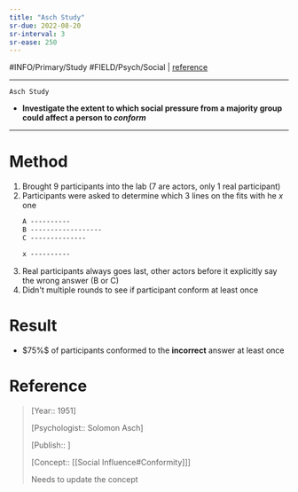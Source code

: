 ```yaml
---
title: "Asch Study"
sr-due: 2022-08-20
sr-interval: 3
sr-ease: 250
---
```



#INFO/Primary/Study  #FIELD/Psych/Social  | [reference]()

---

`Asch Study`

- **Investigate the extent to which social pressure from a majority group could affect a person to *conform***

---

# Method

1. Brought 9 participants into the lab (7 are actors, only 1 real participant)
2. Participants were asked to determine which 3 lines on the fits with he $x$ one
    ```markdown
    A ----------
    B ------------------
    C --------------

    x ----------
    ```
3. Real participants always goes last, other actors before it explicitly say the wrong answer (B or C)
4. Didn't multiple rounds to see if participant conform at least once

# Result

- $75%\$ of participants conformed to the **incorrect** answer at least once

# Reference

> [Year:: 1951]
> 
> [Psychologist:: Solomon Asch]
> 
> [Publish:: ]
> 
> [Concept:: [[Social Influence#Conformity]]]
> 
> Needs to update the concept 